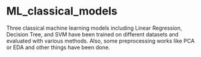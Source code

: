 # ML_classical_models

Three classical machine learning models including Linear Regression, Decision Tree, and SVM have been trained on different datasets
and evaluated with various methods. Also, some preprocessing works like PCA or EDA and other things have been done.
